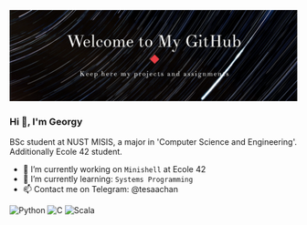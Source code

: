 ![welcome](welcome-v2.png)
### Hi 👋, I'm Georgy

BSc student at NUST MISIS, a major in 'Computer Science and Engineering'.<br/>
Additionally Ecole 42 student.<br/>
- 🔭 I’m currently working on `Minishell` at Ecole 42
- 🌱 I’m currently learning: `Systems Programming`
- 📫 Contact me on Telegram: @tesaachan

![Python](https://img.shields.io/badge/python-3670A0?style=for-the-badge&logo=python&logoColor=ffdd54)
![C](https://img.shields.io/badge/c-%2300599C.svg?style=for-the-badge&logo=c&logoColor=white)
![Scala](https://img.shields.io/badge/scala-%23DC322F.svg?style=for-the-badge&logo=scala&logoColor=white)
<!--
**tesaachan/tesaachan** is a ✨ _special_ ✨ repository because its `README.md` (this file) appears on your GitHub profile.

Here are some ideas to get you started:

- 🔭 I’m currently working on ...
- 🌱 I’m currently learning ...
- 👯 I’m looking to collaborate on ...
- 🤔 I’m looking for help with ...
- 💬 Ask me about ...
- 📫 How to reach me: ...
- 😄 Pronouns: ...
- ⚡ Fun fact: ...
-->
